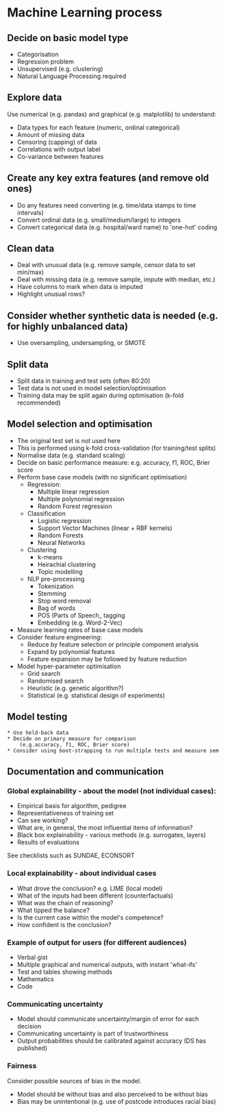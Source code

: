 # Machine Learning process

## Decide on basic model type

* Categorisation
* Regression problem
* Unsupervised (e.g. clustering)
* Natural Language Processing required

## Explore data

Use numerical (e.g. pandas) and graphical (e.g. matplotlib) to understand:

* Data types for each feature (numeric, ordinal categorical)
* Amount of missing data
* Censoring (capping) of data
* Correlations with output label
* Co-variance between features

## Create any key extra features (and remove old ones)

* Do any features need converting (e.g. time/data stamps to time intervals)
* Convert ordinal data (e.g. small/medium/large) to integers
* Convert categorical data (e.g. hospital/ward name) to 'one-hot' coding

## Clean data

* Deal with unusual data (e.g. remove sample, censor data to set min/max)
* Deal with missing data (e.g. remove sample, impute with median, etc.)
* Have columns to mark when data is imputed
* Highlight unusual rows?

## Consider whether synthetic data is needed (e.g. for highly unbalanced data)

* Use oversampling, undersampling, or SMOTE

## Split data 

* Split data in training and test sets (often 80:20)
* Test data is not used in model selection/optimisation
* Training data may be split again during optimisation (k-fold recommended)

## Model selection and optimisation

* The original test set is not used here
* This is performed using k-fold cross-validation (for training/test splits)
* Normalise data (e.g. standard scaling)
* Decide on basic performance measure: e.g. accuracy, f1, ROC, Brier score
* Perform base case models (with no significant optimisation)
    * Regression:
        * Multiple linear regression
        * Multiple polynomial regression
        * Random Forest regression
    * Classification
        * Logistic regression
        * Support Vector Machines (linear + RBF kernels)
        * Random Forests
        * Neural Networks
    * Clustering
        * k-means
        * Heirachial clustering
        * Topic modelling
    * NLP pre-processing
        * Tokenization 
        * Stemming
        * Stop word removal
        * Bag of words
        * POS (Parts of Speech_ tagging
        * Embedding (e.g. Word-2-Vec)
* Measure learning rates of base case models
* Consider feature engineering:
    * Reduce by feature selection or principle component analysis
    * Expand by polynomial features
    * Feature expansion may be followed by feature reduction
* Model hyper-parameter optimisation
    * Grid search
    * Randomised search
    * Heuristic (e.g. genetic algorithm?)
    * Statistical (e.g. statistical design of experiments)
    
## Model testing
    * Use held-back data
    * Decide on primary measure for comparison
        (e.g.accuracy, f1, ROC, Brier score)
    * Consider using boot-strapping to run multiple tests and measure sem
    
## Documentation and communication

### Global explainability - about the model (not individual cases):

* Empirical basis for algorithm, pedigree
* Representativeness of training set
* Can see working?
* What are, in general, the most influential items of information?
* Black box explainability - various methods (e.g. surrogates, layers)
* Results of evaluations

See checklists such as SUNDAE, ECONSORT

### Local explainability - about individual cases

* What drove the conclusion? e.g. LIME (local model)
* What of the inputs had been different (counterfactuals)
* What was the chain of reasoning?
* What tipped the balance?
* Is the current case within the model's competence?
* How confident is the conclusion?

### Example of output for users (for different audiences)

* Verbal gist
* Multiple graphical and numerical outputs, with instant 'what-ifs'
* Test and tables showing methods
* Mathematics
* Code

### Communicating uncertainty

* Model should communicate uncertainty/margin of error for each decision
* Communicating uncertainty is part of trustworthiness
* Output probabilities should be calibrated against accuracy (DS has published)

### Fairness

Consider possible sources of bias in the model.

* Model should be without bias and also perceived to be without bias
* Bias may be unintentional (e.g. use of postcode introduces racial bias)
